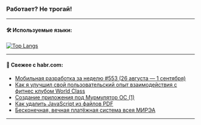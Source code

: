 ### Работает? Не трогай!

---
<!--
#### 🛠️ Technical stack:

![Java](https://img.shields.io/badge/Java-informational?logo=Oracle&style=flat&logoColor=white&color=FF4500)
![Kotlin](https://img.shields.io/badge/Kotlin-informational?logo=Kotlin&style=flat&logoColor=white&color=774D97)
![TS](https://img.shields.io/badge/TypeScript-informational?logo=typeScript&style=flat&logoColor=black&color=017acc)
![Python](https://img.shields.io/badge/Python-informational?logo=Python&style=flat&logoColor=black&color=ffdd54) <br>
![Spring](https://img.shields.io/badge/Spring-informational?logo=Spring&style=flat&logoColor=white&color=6DB33F) 
![SpringBoot](https://img.shields.io/badge/SpringBoot-informational?logo=SpringBoot&style=flat&logoColor=white&color=6DB33F)
![Nest](https://img.shields.io/badge/NestJS-informational?logo=NestJS&style=flat&logoColor=white&color=E0234E) 
![NodeJS](https://img.shields.io/badge/NodeJS-informational?logo=node.js&style=flat&logoColor=white&color=70A760)<br>
![PostgreSQL](https://img.shields.io/badge/PostgreSQL-informational?logo=PostgreSQL&style=flat&logoColor=white&color=DAA520)
![MongoDB](https://img.shields.io/badge/MongoDB-informational?logo=MongoDB&style=flat&logoColor=white&color=870000)
![Apache](https://img.shields.io/badge/Apache-informational?logo=apache&style=flat&logoColor=white&color=f74e28)

___ 
-->

#### 🛠️ Используемые языки:

[![Top Langs](https://github-readme-stats-u2qms2cxw-advtsettinggmailcoms-projects.vercel.app/api/top-langs/?username=zloylis&langs_count=10&hide_title=true&title_color=e6edf3&size_weight=0.5&count_weight=0.5&layout=compact&hide_progress=true&hide_border=true&theme=dracula)](https://github.com/zloylis)

<!---


####  :octocat:&nbsp;&nbsp; Статистика:

![GitHub stats](https://github-readme-stats-u2qms2cxw-advtsettinggmailcoms-projects.vercel.app/api?username=zloylis&show_icons=true&hide_border=true&theme=dracula&title_color=e6edf3&include_all_commits=true&count_private=true&hide_rank=false&hide_title=true&rank_icon=github)
-->
---

#### 💬 Свежее с habr.com:

<!-- BLOG-POST-LIST:START -->
- [Мобильная разработка за неделю #553 &lpar;26 августа — 1 сентября&rpar;](https://habr.com/ru/companies/productivity_inside/articles/840196/?utm_source=habrahabr&utm_medium=rss&utm_campaign=840196)
- [Как я улучшил свой пользовательский опыт взаимодействия с фитнес клубом World Class](https://habr.com/ru/articles/838322/?utm_source=habrahabr&utm_medium=rss&utm_campaign=838322)
- [Создание приложения под Мурмулятор ОС &lpar;1&rpar;](https://habr.com/ru/articles/840186/?utm_source=habrahabr&utm_medium=rss&utm_campaign=840186)
- [Как удалить JavaScript из файлов PDF](https://habr.com/ru/companies/globalsign/articles/840174/?utm_source=habrahabr&utm_medium=rss&utm_campaign=840174)
- [Бесконечная, вечная платёжная система всея МИРЭА](https://habr.com/ru/articles/840170/?utm_source=habrahabr&utm_medium=rss&utm_campaign=840170)
<!-- BLOG-POST-LIST:END -->

---
